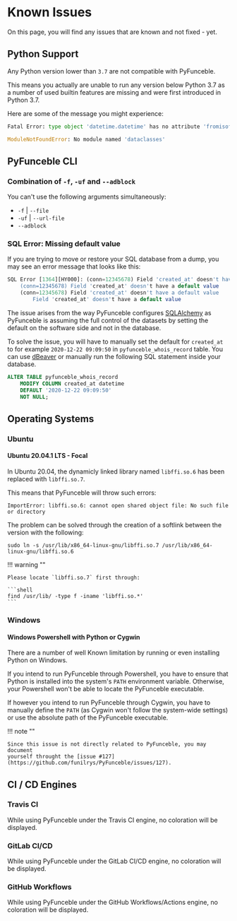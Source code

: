 # Known Issues

On this page, you will find any issues that are known and not fixed - yet.

## Python Support

Any Python version lower than `3.7` are not compatible with PyFunceble.

This means you actually are unable to run any version below Python 3.7 as a
number of used builtin features are missing and were first introduced in Python 3.7.

Here are some of the message you might experience:

```python
Fatal Error: type object 'datetime.datetime' has no attribute 'fromisoformat'
```

```python
ModuleNotFoundError: No module named 'dataclasses'
```

## PyFunceble CLI

### Combination of `-f`, `-uf` and `--adblock`

You can't use the following arguments simultaneously:

- `-f` | `--file`
- `-uf` | `--url-file`
- `--adblock`

### SQL Error: Missing default value

If you are trying to move or restore your SQL database from a dump, you may
see an error message that looks like this:

```sql
SQL Error [1364][HY000]: (conn=12345678) Field 'created_at' doesn't have a default value
    (conn=12345678) Field 'created_at' doesn't have a default value
    (conn=12345678) Field 'created_at' doesn't have a default value
        Field 'created_at' doesn't have a default value
```

The issue arises from the way PyFunceble configures [SQLAlchemy](https://www.sqlalchemy.org/) as PyFunceble is assuming the full control of the datasets by setting the default on the software side and not in the database.

To solve the issue, you will have to manually set the default for `created_at`
to for example `2020-12-22 09:09:50` in `pyfunceble_whois_record` table.
You can use [dBeaver](https://dbeaver.io/) or manually run the following SQL statement inside your database.

```sql
ALTER TABLE pyfunceble_whois_record
    MODIFY COLUMN created_at datetime
    DEFAULT '2020-12-22 09:09:50'
    NOT NULL;
```

## Operating Systems

### Ubuntu

#### Ubuntu 20.04.1 LTS - Focal

In Ubuntu 20.04, the dynamicly linked library named `libffi.so.6` has been replaced
with `libffi.so.7`.

This means that PyFunceble will throw such errors:

```
ImportError: libffi.so.6: cannot open shared object file: No such file or directory
```

The problem can be solved through the creation of a softlink between the version
with the following:

```shell
sudo ln -s /usr/lib/x86_64-linux-gnu/libffi.so.7 /usr/lib/x86_64-linux-gnu/libffi.so.6
```

!!! warning ""

    Please locate `libffi.so.7` first through:

    ```shell
    find /usr/lib/ -type f -iname 'libffi.so.*'
    ```

### Windows

#### Windows Powershell with Python or Cygwin


There are a number of well Known limitation by running or even
installing Python on Windows.

If you intend to run PyFunceble through Powershell, you have to ensure that
Python is installed into the system's `PATH` environment variable. Otherwise,
your Powershell won't be able to locate the PyFunceble executable.

If however you intend to run PyFunceble through Cygwin, you have to manually
define the `PATH` (as Cygwin won't follow the system-wide settings) or use
the absolute path of the PyFunceble executable.

!!! note ""

    Since this issue is not directly related to PyFunceble, you may document
    yourself throught the [issue #127](https://github.com/funilrys/PyFunceble/issues/127).


## CI / CD Engines

### Travis CI

While using PyFunceble under the Travis CI engine, no coloration will be displayed.

### GitLab CI/CD

While using PyFunceble under the GitLab CI/CD engine, no coloration will be displayed.

### GitHub Workflows

While using PyFunceble under the GitHub Workflows/Actions engine, no coloration will be displayed.

